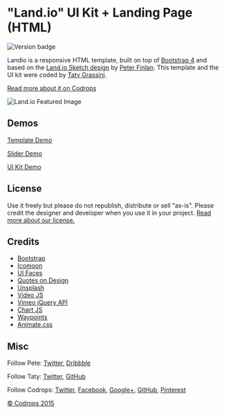 # "Land.io" UI Kit + Landing Page (HTML)

![Version badge](https://d25lcipzij17d.cloudfront.net/badge.svg?id=gh&type=6&v=1.9.0&x2=0)

Landio is a responsive HTML template, built on top of [Bootstrap 4](http://v4-alpha.getbootstrap.com/) and based on the [Land.io Sketch design](http://tympanus.net/codrops/2015/09/16/freebie-land-io-ui-kit-landing-page-design-sketch/) by [Peter Finlan](http://peterfinlan.com/). This template and the UI kit were coded by [Taty Grassini](http://tatygrassini.github.io/).

[Read more about it on Codrops](http://tympanus.net/codrops/?p=25217)

![Land.io Featured Image](http://codropspz.tympanus.netdna-cdn.com/codrops/wp-content/uploads/2015/10/Landio800x600.jpg)

## Demos

[Template Demo](http://tatygrassini.github.io/landio-html/)

[Slider Demo](http://tatygrassini.github.io/landio-html/index-carousel.html)

[UI Kit Demo](http://tatygrassini.github.io/landio-html/ui-elements.html)

## License

Use it freely but please do not republish, distribute or sell "as-is". Please credit the designer and developer when you use it in your project. [Read more about our license.](http://tympanus.net/codrops/licensing/)

## Credits

*   [Bootstrap](http://getbootstrap.com/)
*   [Icomoon](https://icomoon.io/)
*   [UI Faces](http://uifaces.com/)
*   [Quotes on Design](http://quotesondesign.com/)
*   [Unsplash](https://unsplash.com/)
*   [Video JS](http://videojs.com/)
*   [Vimeo jQuery API](https://github.com/jrue/Vimeo-jQuery-API)
*   [Chart JS](http://www.chartjs.org/)
*   [Waypoints](https://github.com/imakewebthings/waypoints)
*   [Animate.css](https://daneden.github.io/animate.css/)

## Misc

Follow Pete: [Twitter](https://twitter.com/peterfinlan), [Dribbble](http://www.dribbble.com/peterfinlan)

Follow Taty: [Twitter](https://twitter.com/tatygrassini), [GitHub](https://github.com/tatygrassini)

Follow Codrops: [Twitter](http://www.twitter.com/codrops), [Facebook](http://www.facebook.com/pages/Codrops/159107397912), [Google+](https://plus.google.com/101095823814290637419), [GitHub](https://github.com/codrops), [Pinterest](http://www.pinterest.com/codrops/)

[© Codrops 2015](http://www.codrops.com)


